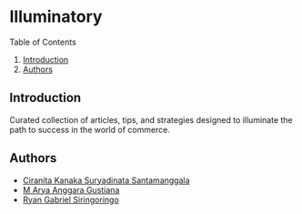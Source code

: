 # Illuminatory

Table of Contents

1. [Introduction](#introduction)
2. [Authors](#authors)

## Introduction

Curated collection of articles, tips, and strategies designed to illuminate the path to success in the world of commerce.

## Authors

- [Ciranita Kanaka Suryadinata Santamanggala](https://www.linkedin.com/in/ciranita)
- [M Arya Anggara Gustiana](https://www.linkedin.com/in/aryagustiana)
- [Ryan Gabriel Siringoringo](https://www.linkedin.com/in/ryan-gabriel-siringoringo-3a56a4254)
